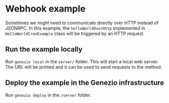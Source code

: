 # Webhook example

Sometimes we might need to communicate directly over HTTP instead of JSONRPC. In this example, the `helloWorldOverHttp` implemented in `HelloWorldCronExample` class will be triggered by an HTTP request.

## Run the example locally

Run `genezio local` in the `server/` folder. This will start a local web server. The URL will be printed and it can be used to send requests to the method.

## Deploy the example in the Genezio infrastructure

Run `genezio deploy` in the `/server` folder.
